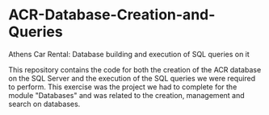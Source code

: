 # ACR-Database-Creation-and-Queries
Athens Car Rental: Database building and execution of SQL queries on it

This repository contains the code for both the creation of the ACR database on the SQL Server and the execution of the SQL queries we were required to perform. This exercise was the project we had to complete for the module "Databases" and was related to the creation, management and search on databases. 
